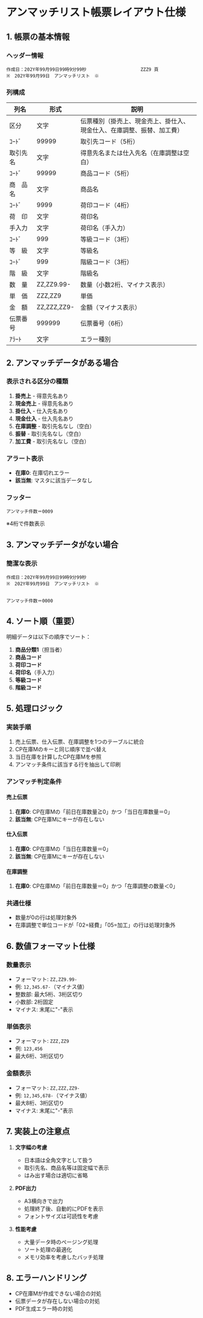 # アンマッチリスト帳票レイアウト仕様

## 1. 帳票の基本情報

### ヘッダー情報
```
作成日：202Y年99月99日99時9分99秒                    ZZZ9 頁
※　202Y年99月99日　アンマッチリスト　※
```

### 列構成
| 列名 | 形式 | 説明 |
|------|------|------|
| 区分 | 文字 | 伝票種別（掛売上、現金売上、掛仕入、現金仕入、在庫調整、振替、加工費） |
| ｺｰﾄﾞ | 99999 | 取引先コード（5桁） |
| 取引先名 | 文字 | 得意先名または仕入先名（在庫調整は空白） |
| ｺｰﾄﾞ | 99999 | 商品コード（5桁） |
| 商　品　名 | 文字 | 商品名 |
| ｺｰﾄﾞ | 9999 | 荷印コード（4桁） |
| 荷　印 | 文字 | 荷印名 |
| 手入力 | 文字 | 荷印名（手入力） |
| ｺｰﾄﾞ | 999 | 等級コード（3桁） |
| 等　級 | 文字 | 等級名 |
| ｺｰﾄﾞ | 999 | 階級コード（3桁） |
| 階　級 | 文字 | 階級名 |
| 数　量 | ZZ,ZZ9.99- | 数量（小数2桁、マイナス表示） |
| 単　価 | ZZZ,ZZ9 | 単価 |
| 金　額 | ZZ,ZZZ,ZZ9- | 金額（マイナス表示） |
| 伝票番号 | 999999 | 伝票番号（6桁） |
| ｱﾗｰﾄ | 文字 | エラー種別 |

## 2. アンマッチデータがある場合

### 表示される区分の種類
1. **掛売上** - 得意先名あり
2. **現金売上** - 得意先名あり
3. **掛仕入** - 仕入先名あり
4. **現金仕入** - 仕入先名あり
5. **在庫調整** - 取引先名なし（空白）
6. **振替** - 取引先名なし（空白）
7. **加工費** - 取引先名なし（空白）

### アラート表示
- **在庫0**: 在庫切れエラー
- **該当無**: マスタに該当データなし

### フッター
```
アンマッチ件数＝0009
```
※4桁で件数表示

## 3. アンマッチデータがない場合

### 簡潔な表示
```
作成日：202Y年99月99日99時9分99秒
※　202Y年99月99日　アンマッチリスト　※


アンマッチ件数＝0000
```

## 4. ソート順（重要）

明細データは以下の順序でソート：
1. **商品分類1**（担当者）
2. **商品コード**
3. **荷印コード**
4. **荷印名**（手入力）
5. **等級コード**
6. **階級コード**

## 5. 処理ロジック

### 実装手順
1. 売上伝票、仕入伝票、在庫調整を1つのテーブルに統合
2. CP在庫Mのキーと同じ順序で並べ替え
3. 当日在庫を計算したCP在庫Mを参照
4. アンマッチ条件に該当する行を抽出して印刷

### アンマッチ判定条件

#### 売上伝票
1. **在庫0**: CP在庫Mの「前日在庫数量≧0」かつ「当日在庫数量＝0」
2. **該当無**: CP在庫Mにキーが存在しない

#### 仕入伝票
1. **在庫0**: CP在庫Mの「当日在庫数量＝0」
2. **該当無**: CP在庫Mにキーが存在しない

#### 在庫調整
1. **在庫0**: CP在庫Mの「前日在庫数量＝0」かつ「在庫調整の数量＜0」

### 共通仕様
- 数量が0の行は処理対象外
- 在庫調整で単位コードが「02=経費」「05=加工」の行は処理対象外

## 6. 数値フォーマット仕様

### 数量表示
- フォーマット: `ZZ,ZZ9.99-`
- 例: `12,345.67-`（マイナス値）
- 整数部: 最大5桁、3桁区切り
- 小数部: 2桁固定
- マイナス: 末尾に"-"表示

### 単価表示
- フォーマット: `ZZZ,ZZ9`
- 例: `123,456`
- 最大6桁、3桁区切り

### 金額表示
- フォーマット: `ZZ,ZZZ,ZZ9-`
- 例: `12,345,678-`（マイナス値）
- 最大8桁、3桁区切り
- マイナス: 末尾に"-"表示

## 7. 実装上の注意点

1. **文字幅の考慮**
   - 日本語は全角文字として扱う
   - 取引先名、商品名等は固定幅で表示
   - はみ出す場合は適切に省略

2. **PDF出力**
   - A3横向きで出力
   - 処理終了後、自動的にPDFを表示
   - フォントサイズは可読性を考慮

3. **性能考慮**
   - 大量データ時のページング処理
   - ソート処理の最適化
   - メモリ効率を考慮したバッチ処理

## 8. エラーハンドリング

- CP在庫Mが作成できない場合の対処
- 伝票データが存在しない場合の対処
- PDF生成エラー時の対処